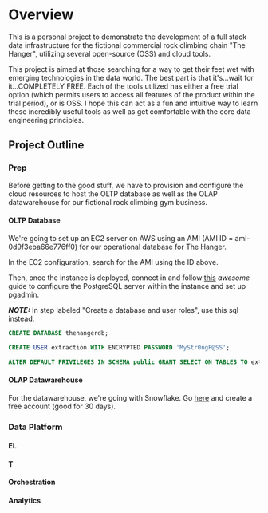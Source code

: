 # Overview
This is a personal project to demonstrate the development of a full stack data infrastructure for the fictional commercial rock climbing chain "The Hanger", utilizing several open-source (OSS) and cloud tools.

This project is aimed at those searching for a way to get their feet wet with emerging technologies in the data world. The best part is that it's...wait for it...COMPLETELY FREE. Each of the tools utilized has either a free trial option (which permits users to access all features of the product within the trial period), or is OSS. I hope this can act as a fun and intuitive way to learn these incredibly useful tools as well as get comfortable with the core data engineering principles. 

## Project Outline
### Prep
Before getting to the good stuff, we have to provision and configure the cloud resources to host the OLTP database as well as the OLAP datawarehouse for our fictional rock climbing gym business. 
#### OLTP Database
We're going to set up an EC2 server on AWS using an AMI (AMI ID = ami-0d9f3eba66e776ff0) for our operational database for The Hanger. 

In the EC2 configuration, search for the AMI using the ID above. 

Then, once the instance is deployed, connect in and follow [this](https://cloudinfrastructureservices.co.uk/how-to-setup-install-postgresql-server-on-azure-aws-gcp) *awesome* guide to configure the PostgreSQL server within the instance and set up pgadmin.

***NOTE:*** In step labeled "Create a database and user roles", use this sql instead.

```sql
CREATE DATABASE thehangerdb;

CREATE USER extraction WITH ENCRYPTED PASSWORD 'MyStr0ngP@SS';

ALTER DEFAULT PRIVILEGES IN SCHEMA public GRANT SELECT ON TABLES TO extraction;
```


#### OLAP Datawarehouse
For the datawarehouse, we're going with Snowflake. Go [here](https://signup.snowflake.com/?utm_cta=trial-en-www-homepage-top-right-nav-ss-evg&_ga=2.74406678.547897382.1657561304-1006975775.1656432605&_gac=1.254279162.1656541671.Cj0KCQjw8O-VBhCpARIsACMvVLPE7vSFoPt6gqlowxPDlHT6waZ2_Kd3-4926XLVs0QvlzvTvIKg7pgaAqd2EALw_wcB) and create a free account (good for 30 days).

### Data Platform

#### EL

#### T

#### Orchestration

#### Analytics



